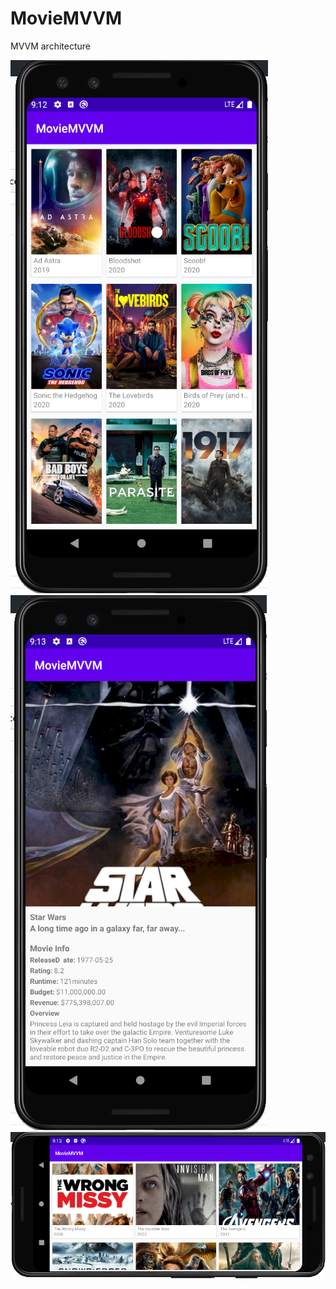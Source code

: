 # MovieMVVM
MVVM architecture 

![img](https://github.com/oguncan/MovieMVVM/blob/master/MVVM1.png)
<br>
![img](https://github.com/oguncan/MovieMVVM/blob/master/MVVM2.png)
<br>
![img](https://github.com/oguncan/MovieMVVM/blob/master/MVVM3.png)
